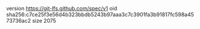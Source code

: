 version https://git-lfs.github.com/spec/v1
oid sha256:c7ce25f3e56d4b323bbdb5243b97aaa3c7c3901fa3b91817fc598a4573736ac2
size 2075
